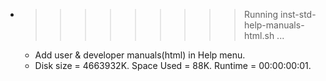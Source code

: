 * >>>>>>>>> Running inst-std-help-manuals-html.sh ...
  * Add user & developer manuals(html) in Help menu.
  * Disk size = 4663932K. Space Used = 88K. Runtime = 00:00:00:01.
